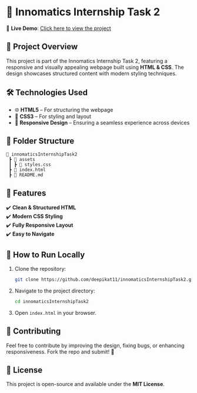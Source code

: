 # 🎨 Innomatics Internship Task 2  

🚀 **Live Demo**: [Click here to view the project](https://deepikat11.github.io/innomaticsInternshipTask2/)

## 📌 Project Overview  
This project is part of the Innomatics Internship Task 2, featuring a responsive and visually appealing webpage built using **HTML & CSS**. The design showcases structured content with modern styling techniques.  

## 🛠️ Technologies Used  
- 🌐 **HTML5** – For structuring the webpage  
- 🎨 **CSS3** – For styling and layout  
- 📱 **Responsive Design** – Ensuring a seamless experience across devices  

## 📁 Folder Structure  
```
📂 innomaticsInternshipTask2  
 ┣ 📂 assets  
 ┃ ┣ 📄 styles.css  
 ┣ 📄 index.html  
 ┣ 📄 README.md  
```  

## 🚀 Features  
✔️ **Clean & Structured HTML**  
✔️ **Modern CSS Styling**  
✔️ **Fully Responsive Layout**  
✔️ **Easy to Navigate**  

## 📌 How to Run Locally  
1. Clone the repository:  
   ```bash
   git clone https://github.com/deepikat11/innomaticsInternshipTask2.git
   ```
2. Navigate to the project directory:  
   ```bash
   cd innomaticsInternshipTask2
   ```
3. Open `index.html` in your browser.  

## 📢 Contributing  
Feel free to contribute by improving the design, fixing bugs, or enhancing responsiveness. Fork the repo and submit! 🎉  

## 📜 License  
This project is open-source and available under the **MIT License**.  
